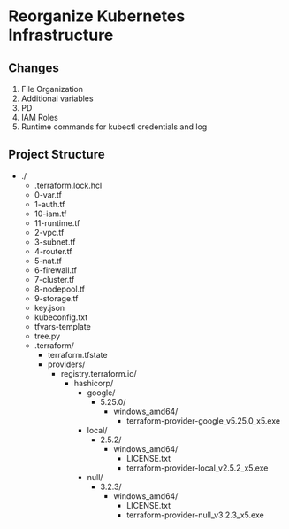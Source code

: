 # Reorganize Kubernetes Infrastructure

## Changes
1) File Organization
2) Additional variables
3) PD
4) IAM Roles
5) Runtime commands for kubectl credentials and log


## Project Structure

- ./
    - .terraform.lock.hcl
    - 0-var.tf
    - 1-auth.tf
    - 10-iam.tf
    - 11-runtime.tf
    - 2-vpc.tf
    - 3-subnet.tf
    - 4-router.tf
    - 5-nat.tf
    - 6-firewall.tf
    - 7-cluster.tf
    - 8-nodepool.tf
    - 9-storage.tf
    - key.json
    - kubeconfig.txt
    - tfvars-template
    - tree.py
    - .terraform/
        - terraform.tfstate
        - providers/
            - registry.terraform.io/
                - hashicorp/
                    - google/
                        - 5.25.0/
                            - windows_amd64/
                                - terraform-provider-google_v5.25.0_x5.exe
                    - local/
                        - 2.5.2/
                            - windows_amd64/
                                - LICENSE.txt
                                - terraform-provider-local_v2.5.2_x5.exe
                    - null/
                        - 3.2.3/
                            - windows_amd64/
                                - LICENSE.txt
                                - terraform-provider-null_v3.2.3_x5.exe